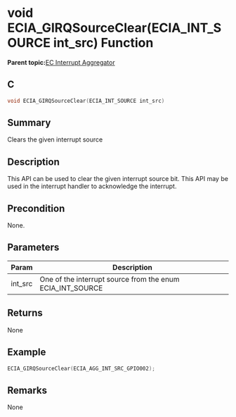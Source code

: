 # void ECIA\_GIRQSourceClear\(ECIA\_INT\_SOURCE int\_src\) Function

**Parent topic:**[EC Interrupt Aggregator](GUID-1ADFDDF8-20D5-420E-8D3E-6587E5F9A215.md)

## C

```c
void ECIA_GIRQSourceClear(ECIA_INT_SOURCE int_src)
```

## Summary

Clears the given interrupt source

## Description

This API can be used to clear the given interrupt source bit. This API may be used in the interrupt handler to acknowledge the interrupt.

## Precondition

None.

## Parameters

|Param|Description|
|-----|-----------|
|int\_src|One of the interrupt source from the enum ECIA\_INT\_SOURCE|

## Returns

None

## Example

```c
ECIA_GIRQSourceClear(ECIA_AGG_INT_SRC_GPIO002);
```

## Remarks

None

